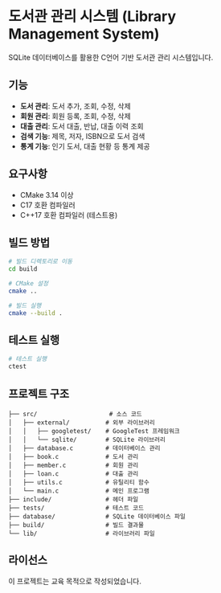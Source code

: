 # 도서관 관리 시스템 (Library Management System)

SQLite 데이터베이스를 활용한 C언어 기반 도서관 관리 시스템입니다.

## 기능

- **도서 관리**: 도서 추가, 조회, 수정, 삭제
- **회원 관리**: 회원 등록, 조회, 수정, 삭제
- **대출 관리**: 도서 대출, 반납, 대출 이력 조회
- **검색 기능**: 제목, 저자, ISBN으로 도서 검색
- **통계 기능**: 인기 도서, 대출 현황 등 통계 제공

## 요구사항

- CMake 3.14 이상
- C17 호환 컴파일러
- C++17 호환 컴파일러 (테스트용)

## 빌드 방법

```bash
# 빌드 디렉토리로 이동
cd build

# CMake 설정
cmake ..

# 빌드 실행
cmake --build .
```

## 테스트 실행

```bash
# 테스트 실행
ctest
```

## 프로젝트 구조

```
├── src/                    # 소스 코드
│   ├── external/          # 외부 라이브러리
│   │   ├── googletest/    # GoogleTest 프레임워크
│   │   └── sqlite/        # SQLite 라이브러리
│   ├── database.c         # 데이터베이스 관리
│   ├── book.c             # 도서 관리
│   ├── member.c           # 회원 관리
│   ├── loan.c             # 대출 관리
│   ├── utils.c            # 유틸리티 함수
│   └── main.c             # 메인 프로그램
├── include/               # 헤더 파일
├── tests/                 # 테스트 코드
├── database/              # SQLite 데이터베이스 파일
├── build/                 # 빌드 결과물
└── lib/                   # 라이브러리 파일
```

## 라이선스

이 프로젝트는 교육 목적으로 작성되었습니다.
